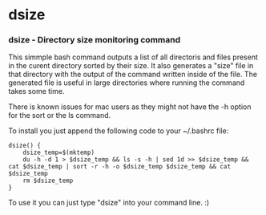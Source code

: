 # dsize
### dsize - Directory size monitoring command
This simmple bash command outputs a list of all directoris and files present in the curent directory sorted by their size. It also generates a "size" file in that directory with the output of the command written inside of the file. The generated file is useful in large directories where running the command takes some time.


There is known issues for mac users as they might not have the -h option for the sort or the ls command.

To install you just append the following code to your ~/.bashrc file:
```
dsize() {
	dsize_temp=$(mktemp)
	du -h -d 1 > $dsize_temp && ls -s -h | sed 1d >> $dsize_temp && cat $dsize_temp | sort -r -h -o $dsize_temp $dsize_temp && cat $dsize_temp
	rm $dsize_temp
}
```

To use it you can just type "dsize" into your command line. :)

